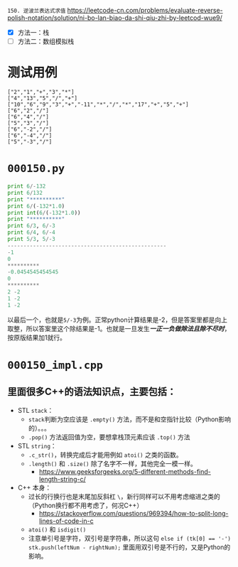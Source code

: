 
`150. 逆波兰表达式求值` https://leetcode-cn.com/problems/evaluate-reverse-polish-notation/solution/ni-bo-lan-biao-da-shi-qiu-zhi-by-leetcod-wue9/
- [x] 方法一：栈
- [ ] 方法二：数组模拟栈

# 测试用例 

```
["2","1","+","3","*"]
["4","13","5","/","+"]
["10","6","9","3","+","-11","*","/","*","17","+","5","+"]
["6","2","/"]
["6","4","/"]
["5","3","/"]
["6","-2","/"]
["6","-4","/"]
["5","-3","/"]
```

# `000150.py`

```py
print 6/-132
print 6/132
print "**********"
print 6/(-132*1.0)
print int(6/(-132*1.0))
print "**********"
print 6/3, 6/-3
print 6/4, 6/-4
print 5/3, 5/-3
--------------------------------------------------
-1
0
**********
-0.0454545454545
0
**********
2 -2
1 -2
1 -2
```

以最后一个，也就是`5/-3`为例。正常python计算结果是-2，但是答案里都是向上取整，所以答案里这个除结果是-1。也就是一旦发生***一正一负做除法且除不尽时***，按原版结果加1就行。

# `000150_impl.cpp`

## 里面很多C++的语法知识点，主要包括：
- STL `stack`：
  * `stack`判断为空应该是 `.empty()` 方法，而不是和空指针比较（Python影响的）。。。
  * `.pop()` 方法返回值为空，要想拿栈顶元素应该 `.top()` 方法
- STL `string`：
  * `.c_str()`，转换完成后才能用例如 `atoi()` 之类的函数。
  * `.length()` 和 `.size()` 除了名字不一样，其他完全一模一样。
    + https://www.geeksforgeeks.org/5-different-methods-find-length-string-c/
- C++ 本身：
  * 过长的行换行也是末尾加反斜杠 `\`，新行同样可以不用考虑缩进之类的（Python换行都不用考虑了，何况C++）
    + https://stackoverflow.com/questions/969394/how-to-split-long-lines-of-code-in-c 
  * `atoi()` 和 `isdigit()`
  * 注意单引号是字符，双引号是字符串，所以这句 `else if (tk[0] == '-') stk.push(leftNum - rightNum);` 里面用双引号是不行的，又是Python的影响。
